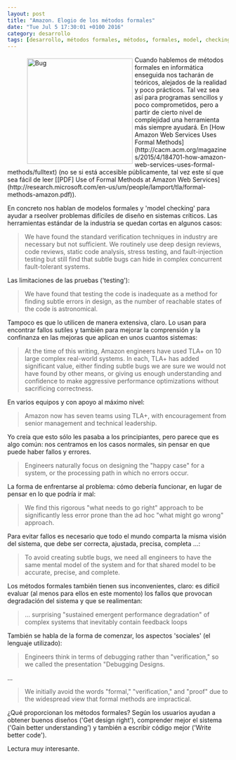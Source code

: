 ```yaml
---
layout: post
title: "Amazon. Elogio de los métodos formales"
date: "Tue Jul 5 17:30:01 +0100 2016"
category: desarrollo
tags: [desarrollo, métodos formales, métodos, formales, model, checking, model checking, amazon, AWS]
---
```





<figure><a href="https://www.flickr.com/photos/fernand0/26799157635" title="Bicho"><img src="https://c2.staticflickr.com/8/7399/26799157635_e9fcf3afd9_m.jpg" width="240"  alt="Bug" style="float:left; margin:5px"></a></figure>
Cuando hablemos de métodos formales en informática enseguida nos tacharán de teóricos, alejados de la realidad y poco prácticos.
Tal vez sea así para programas sencillos y poco comprometidos, pero a partir de cierto nivel de complejidad una herramienta más siempre ayudará. En [How Amazon Web Services Uses Formal Methods](http://cacm.acm.org/magazines/2015/4/184701-how-amazon-web-services-uses-formal-methods/fulltext) (no se si está accesible públicamente, tal vez este sí que sea fácil de leer [[PDF] Use of Formal Methods at Amazon Web Services](http://research.microsoft.com/en-us/um/people/lamport/tla/formal-methods-amazon.pdf)).

En concreto nos hablan de modelos formales y 'model checking' para ayudar a rseolver problemas difíciles de diseño en sistemas críticos. Las herramientas estándar de la industria se quedan cortas en algunos casos:

>  We have found the standard verification techniques in industry are necessary but not sufficient. We routinely use deep design reviews, code reviews, static code analysis, stress testing, and fault-injection testing but still find that subtle bugs can hide in complex concurrent fault-tolerant systems. 

Las limitaciones de las pruebas ('testing'):

> We have found that testing the code is inadequate as a method for finding subtle errors in design, as the number of reachable states of the code is astronomical. 

Tampoco es que lo utilicen de manera extensiva, claro. Lo usan para encontrar fallos sutiles y también para mejorar la comprensión y la confinanza en las mejoras que aplican en unos cuantos sistemas:

> At the time of this writing, Amazon engineers have used TLA+ on 10 large complex real-world systems. In each, TLA+ has added significant value, either finding subtle bugs we are sure we would not have found by other means, or giving us enough understanding and confidence to make aggressive performance optimizations without sacrificing correctness. 

En varios equipos y con apoyo al máximo nivel:

> Amazon now has seven teams using TLA+, with encouragement from senior management and technical leadership. 

Yo creía que esto sólo les pasaba a los principiantes, pero parece que es algo común: nos centramos en los casos normales, sin pensar en que puede haber fallos y errores.

> Engineers naturally focus on designing the "happy case" for a system, or the processing path in which no errors occur. 

La forma de enfrentarse al problema: cómo debería funcionar, en lugar de pensar en lo que podría ir mal:

> We find this rigorous "what needs to go right" approach to be significantly less error prone than the ad hoc "what might go wrong" approach.

Para evitar fallos es necesario que todo el mundo comparta la misma visión del sistema, que debe ser correcta, ajustada, precisa, completa ...:

> To avoid creating subtle bugs, we need all engineers to have the same mental model of the system and for that shared model to be accurate, precise, and complete. 

Los métodos formales también tienen sus inconvenientes, claro: es difícil evaluar (al menos para ellos en este momento) los fallos que provocan degradación del sistema y que se realimentan:

> ... surprising "sustained emergent performance degradation" of complex systems that inevitably contain feedback loops

También se habla de la forma de comenzar, los aspectos 'sociales' (el lenguaje utilizado):

>  Engineers think in terms of debugging rather than "verification," so we called the presentation "Debugging Designs.

...

>  We initially avoid the words "formal," "verification," and "proof" due to the widespread view that formal methods are impractical.

¿Qué proporcionan los métodos formales?
Según los usuarios ayudan a obtener buenos diseños ('Get design right'), comprender mejor el sistema ('Gain better understanding') y también a escribir código mejor ('Write better code').

Lectura muy interesante.

